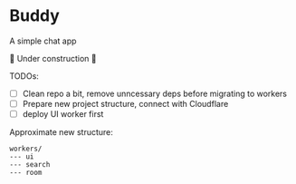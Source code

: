 # Buddy

A simple chat app

🚧 Under construction 🚧

TODOs:

- [ ] Clean repo a bit, remove unncessary deps before migrating to workers
- [ ] Prepare new project structure, connect with Cloudflare
- [ ] deploy UI worker first

Approximate new structure:

```
workers/
--- ui
--- search
--- room
```
